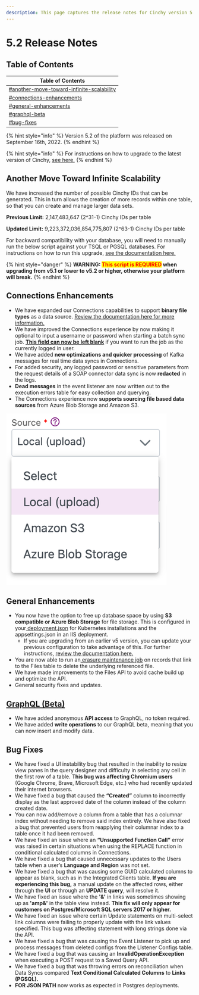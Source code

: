 ```yaml
---
description: This page captures the release notes for Cinchy version 5.2
---
```


# 5.2 Release Notes

## Table of Contents

| Table of Contents                                                                                                    |
| -------------------------------------------------------------------------------------------------------------------- |
| [#another-move-toward-infinite-scalability](5.2-release-notes.md#another-move-toward-infinite-scalability "mention") |
| [#connections-enhancements](5.2-release-notes.md#connections-enhancements "mention")                                 |
| [#general-enhancements](5.2-release-notes.md#general-enhancements "mention")                                         |
| [#graphql-beta](5.2-release-notes.md#graphql-beta "mention")                                                         |
| [#bug-fixes](5.2-release-notes.md#bug-fixes "mention")                                                               |

{% hint style="info" %}
Version 5.2 of the platform was released on September 16th, 2022.
{% endhint %}

{% hint style="info" %}
For instructions on how to upgrade to the latest version of Cinchy, [see here.](../../deployment-guide/upgrade-guides/)
{% endhint %}

## **Another Move Toward Infinite Scalability**

We have increased the number of possible Cinchy IDs that can be generated. This in turn allows the creation of more records within one table, so that you can create and manage larger data sets.

**Previous Limit:** 2,147,483,647 (2^31-1) Cinchy IDs per table

**Updated Limit:** 9,223,372,036,854,775,807 (2^63-1) Cinchy IDs per table

For backward compatibility with your database, you will need to manually run the below script against your TSQL or PGSQL databases. For instructions on how to run this upgrade, [see the documentation here.](../../deployment-guide/upgrade-guides/upgrading-cinchy-versions/cinchy-upgrade-utility.md)

{% hint style="danger" %}
**WARNING: **<mark style="color:red;">**This script is REQUIRED**</mark>** when upgrading from v5.1 or lower to v5.2 or higher, otherwise your platform will break.**
{% endhint %}

## Connections Enhancements

* We have expanded our Connections capabilities to support **binary file types** as a data source. [Review the documentation here for more information.](https://cli.docs.cinchy.com/builder-guide/configuring-a-data-sync/supported-data-sources/binary-file)
* We have improved the Connections experience by now making it optional to input a username or password when starting a batch sync job. [**This field can now be left blank**](https://cli.docs.cinchy.com/builder-guide/configuring-a-data-sync/xml-config-reference/jobs#2.-run-a-job-as-another-user) if you want to run the job as the currently logged in user.
* We have added **new optimizations and quicker processing** of Kafka messages for real time data syncs in Connections.
* For added security, any logged password or sensitive parameters from the request details of a SOAP connector data sync is now **redacted** in the logs.
* **Dead messages** in the event listener are now written out to the execution errors table for easy collection and querying.
* The Connections experience now **supports sourcing file based data sources** from Azure Blob Storage and Amazon S3.&#x20;

![You now have the option to choose Amazon S3 or Azure Blob Storage options when syncing a file as a data source in Connections](<../../.gitbook/assets/image (449).png>)

## General Enhancements

* You now have the option to free up database space by using **S3 compatible or Azure Blob Storage** for file storage. This is configured in your[ deployment.json](../../deployment-guide/deployment-installation-guides/kubernetes-deployment-installation/#3.1-configure-the-deployment.json) for Kubernetes installations and the appsettings.json in an IIS deployment.
  * If you are upgrading from an earlier v5 version, you can update your previous configuration to take advantage of this. For further instructions, [review the documentation here.](../../deployment-guide/deployment-installation-guides/kubernetes-deployment-installation/changing-your-file-storage-configuration.md)
* You are now able to run an[ erasure ](https://platform.docs.cinchy.com/guides-for-using-cinchy/builder-guides/creating-tables/data-controls/data-erasure)[maintenance job](../../guides-for-using-cinchy/additional-guides/maintenance.md) on records that link to the Files table to delete the underlying referenced file.
* We have made improvements to the Files API to avoid cache build up and optimize the API.
* General security fixes and updates.

## [GraphQL (Beta)](https://platform.docs.cinchy.com/guides-for-using-cinchy/additional-guides/graphql-beta)

* We have added anonymous **API access** to GraphQL, no token required.
* We have added **write operations** to our GraphQL beta, meaning that you can now insert and modify data.

## Bug Fixes

* We have fixed a UI instability bug that resulted in the inability to resize view panes in the query designer and difficulty in selecting any cell in the first row of a table. T**his bug was affecting Chromium users** (Google Chrome, Brave,  Microsoft Edge, etc.) who had recently updated their internet browsers.
* We have fixed a bug that caused the **“Created”** column to incorrectly display as the last approved date of the column instead of the column created date.
* You can now add/remove a column from a table that has a columnar index without needing to remove said index entirely. We have also fixed a bug that prevented users from reapplying their columnar index to a table once it had been removed.
* We have fixed an issue where an **“Unsupported Function Call”** error was raised in certain situations when using the REPLACE function in conditional calculated columns in Connections.
* We have fixed a bug that caused unnecessary updates to the Users table when a user’s **Language and Region** was not set.
* We have fixed a bug that was causing some GUID calculated columns to appear as blank, such as in the Integrated Clients table. **If you are experiencing this bug,** a manual update on the affected rows, either through the **UI** or through an **UPDATE query**, will resolve it.
* We have fixed an issue where the **'&'** in links was sometimes showing up as **'amp&'** in the table view instead. **This fix will only appear for customers on Postgres/Microsoft SQL servers 2017 or higher.**
* We have fixed an issue where certain Update statements on multi-select link columns were failing to properly update with the link values specified. This bug was affecting statement with long strings done via the API.
* We have fixed a bug that was causing the Event Listener to pick up and process messages from deleted configs from the LIstener Configs table.&#x20;
* We have fixed a bug that was causing an **InvalidOperationException** when executing a POST request to a Saved Query API.
* We have fixed a bug that was throwing errors on reconciliation when Data Syncs compared **Text Conditional Calculated Columns** to **Links (PGSQL).**
* **FOR JSON PATH** now works as expected in Postgres deployments.
